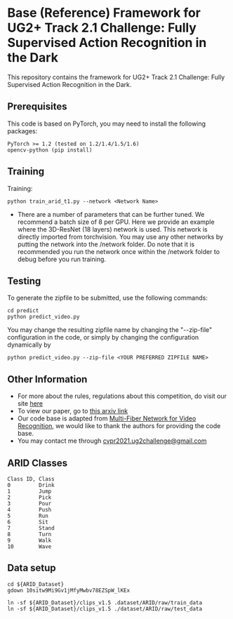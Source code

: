 # Base (Reference) Framework for UG2+ Track 2.1 Challenge: Fully Supervised Action Recognition in the Dark

This repository contains the framework for UG2+ Track 2.1 Challenge: Fully Supervised Action Recognition in the Dark.

## Prerequisites

This code is based on PyTorch, you may need to install the following packages:
```
PyTorch >= 1.2 (tested on 1.2/1.4/1.5/1.6)
opencv-python (pip install)
```

## Training

Training:
```
python train_arid_t1.py --network <Network Name>
```
- There are a number of parameters that can be further tuned. We recommend a batch size of 8 per GPU. Here we provide an example where the 3D-ResNet (18 layers) network is used. This network is directly imported from torchvision. You may use any other networks by putting the network into the /network folder. Do note that it is recommended you run the network once within the /network folder to debug before you run training.

## Testing

To generate the zipfile to be submitted, use the following commands:
```
cd predict
python predict_video.py
```
You may change the resulting zipfile name by changing the "--zip-file" configuration in the code, or simply by changing the configuration dynamically by
```
python predict_video.py --zip-file <YOUR PREFERRED ZIPFILE NAME>
```

## Other Information

- For more about the rules, regulations about this competition, do visit our site [here](http://cvpr2021.ug2challenge.org/track2.html)
- To view our paper, go to [this arxiv link](http://arxiv.org/abs/2006.03876)
- Our code base is adapted from [Multi-Fiber Network for Video Recognition](https://github.com/cypw/PyTorch-MFNet), we would like to thank the authors for providing the code base.
- You may contact me through cvpr2021.ug2challenge@gmail.com

## ARID Classes

```
Class ID, Class
0         Drink
1         Jump
2         Pick
3         Pour
4         Push
5         Run
6         Sit
7         Stand
8         Turn
9         Walk
10        Wave
```

## Data setup
```
cd ${ARID_Dataset}
gdown 10sitw9Mi9Gv1jMfyMwbv78EZSpW_lKEx

ln -sf ${ARID_Dataset}/clips_v1.5 .dataset/ARID/raw/train_data
ln -sf ${ARID_Dataset}/clips_v1.5 ./dataset/ARID/raw/test_data
```